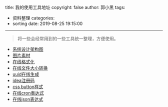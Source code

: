 title: 我的使用工具地址
copyright: false
author: 郭小黑
tags:
  - 资料整理
categories:
  - sorting
date: 2019-08-25 19:15:00
---

>将一些会经常用到的一些工具统一整理，方便使用。

<!-- more -->

- [系统设计架构图](https://www.processon.com/diagrams)
- [图片素材](http://sc.chinaz.com/tupian/beijingtupian.html)
- [在线格式化](http://tool.oschina.net/codeformat/json)
- [在线文件大小转换](https://www.bejson.com/convert/filesize/)
- [uuid在线生成](http://www.uuid.online/)
- [idea注册码](http://idea.lanyus.com/)
- [css button样式](https://www.bestcssbuttongenerator.com/)
- [在线cron表达式](http://cron.qqe2.com/)
- [在线json表达式](https://1024tools.com/json)
